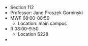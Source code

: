 - Section 112
- Professor: Jane Proszek Gorninski
- MWF 08:00-08:50
	- Location: main campus
- R 08:00-9:50
	- Location S228
- 